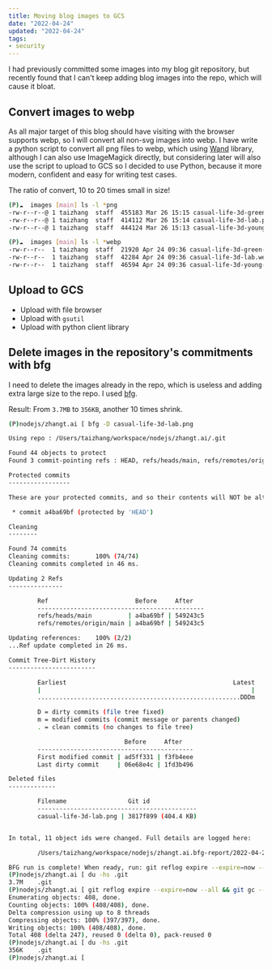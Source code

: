 ```yaml
---
title: Moving blog images to GCS
date: "2022-04-24"
updated: "2022-04-24"
tags: 
- security
---
```


I had previously committed some images into my blog git repository, but recently found that I can't keep adding blog images into the repo, which will cause it bloat.

<!--truncate-->

## Convert images to webp

As all major target of this blog should have visiting with the browser supports webp, so I will convert all non-svg images into webp. I have write a python script to convert all png files to webp, which using [Wand] library, although I can also use ImageMagick directly, but considering later will also use the script to upload to GCS so I decided to use Python, because it more modern, confident and easy for writing test cases.

The ratio of convert, 10 to 20 times small in size!

```bash
(P)☁  images [main] ls -l *png
-rw-r--r--@ 1 taizhang  staff  455183 Mar 26 15:15 casual-life-3d-green-book-with-orange-ribbon.png
-rw-r--r--@ 1 taizhang  staff  414112 Mar 26 15:14 casual-life-3d-lab.png
-rw-r--r--@ 1 taizhang  staff  444124 Mar 26 15:13 casual-life-3d-young-man-and-woman-standing-together.png

(P)☁  images [main] ls -l *webp
-rw-r--r--  1 taizhang  staff  21920 Apr 24 09:36 casual-life-3d-green-book-with-orange-ribbon.webp
-rw-r--r--  1 taizhang  staff  42284 Apr 24 09:36 casual-life-3d-lab.webp
-rw-r--r--  1 taizhang  staff  46594 Apr 24 09:36 casual-life-3d-young-man-and-woman-standing-together.webp
```

## Upload to GCS

- Upload with file browser
- Upload with `gsutil`
- Upload with python client library

## Delete images in the repository's commitments with bfg

I need to delete the images already in the repo, which is useless and adding extra large size to the repo. I used [bfg].

Result: From `3.7MB` to `356KB`, another 10 times shrink.

```bash session
(P)nodejs/zhangt.ai [ bfg -D casual-life-3d-lab.png                                                                                main ] 9:26 AM

Using repo : /Users/taizhang/workspace/nodejs/zhangt.ai/.git

Found 44 objects to protect
Found 3 commit-pointing refs : HEAD, refs/heads/main, refs/remotes/origin/main

Protected commits
-----------------

These are your protected commits, and so their contents will NOT be altered:

 * commit a4ba69bf (protected by 'HEAD')

Cleaning
--------

Found 74 commits
Cleaning commits:       100% (74/74)
Cleaning commits completed in 46 ms.

Updating 2 Refs
---------------

        Ref                        Before     After
        ----------------------------------------------
        refs/heads/main          | a4ba69bf | 549243c5
        refs/remotes/origin/main | a4ba69bf | 549243c5

Updating references:    100% (2/2)
...Ref update completed in 26 ms.

Commit Tree-Dirt History
------------------------

        Earliest                                              Latest
        |                                                          |
        ........................................................DDDm

        D = dirty commits (file tree fixed)
        m = modified commits (commit message or parents changed)
        . = clean commits (no changes to file tree)

                                Before     After
        -------------------------------------------
        First modified commit | ad5ff331 | f3fb4eee
        Last dirty commit     | 06e68e4c | 1fd3b496

Deleted files
-------------

        Filename                 Git id
        --------------------------------------------
        casual-life-3d-lab.png | 3817f899 (404.4 KB)


In total, 11 object ids were changed. Full details are logged here:

        /Users/taizhang/workspace/nodejs/zhangt.ai.bfg-report/2022-04-24/09-26-33

BFG run is complete! When ready, run: git reflog expire --expire=now --all && git gc --prune=now --aggressive
(P)nodejs/zhangt.ai [ du -hs .git                                                                                                  main ] 9:26 AM
3.7M    .git
(P)nodejs/zhangt.ai [ git reflog expire --expire=now --all && git gc --prune=now --aggressive                                      main ] 9:26 AM
Enumerating objects: 408, done.
Counting objects: 100% (408/408), done.
Delta compression using up to 8 threads
Compressing objects: 100% (397/397), done.
Writing objects: 100% (408/408), done.
Total 408 (delta 247), reused 0 (delta 0), pack-reused 0
(P)nodejs/zhangt.ai [ du -hs .git                                                                                                  main ] 9:26 AM
356K    .git
(P)nodejs/zhangt.ai [                                                                                                              main ] 9:26 AM
```

[Wand]: https://docs.wand-py.org/
[bfg]: https://rtyley.github.io/bfg-repo-cleaner/
